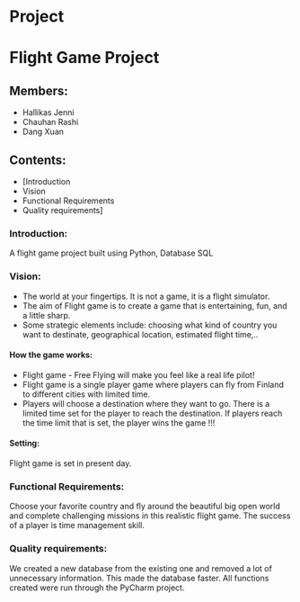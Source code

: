 # Project
# Flight Game Project
## Members:
- Hallikas Jenni
- Chauhan Rashi
- Dang Xuan
## Contents:
- [Introduction
- Vision
- Functional Requirements
- Quality requirements]

### Introduction:
A flight game project built using Python, Database SQL

### Vision:
- The world at your fingertips. It is not a game, it is a flight simulator.
- The aim of Flight game is to create a game that is entertaining, fun, and a little sharp. 
- Some strategic elements include: choosing what kind of country you want to destinate, geographical location, estimated flight time,.. 
#### How the game works:
- Flight game - Free Flying will make you feel like a real life pilot!
- Flight game is a single player game where players can fly from Finland to different cities with limited time.
- Players will choose a destination where they want to go. There is a limited time set for the player to reach the destination. If players reach the time limit that is set, the player wins the game !!!
#### Setting:
Flight game is set in present day.

### Functional Requirements:
Choose your favorite country and fly around the beautiful big open world and complete challenging missions in this realistic flight game. The success of a player is time management skill.

### Quality requirements:
We created a new database from the existing one and removed a lot of unnecessary information. This made the database faster. All functions created were run through the PyCharm project. 
